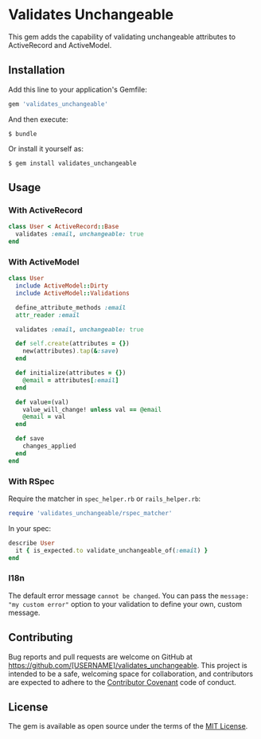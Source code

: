 # Validates Unchangeable

This gem adds the capability of validating unchangeable attributes to ActiveRecord and ActiveModel.

## Installation

Add this line to your application's Gemfile:

```ruby
gem 'validates_unchangeable'
```

And then execute:

    $ bundle

Or install it yourself as:

    $ gem install validates_unchangeable

## Usage

### With ActiveRecord

```ruby
class User < ActiveRecord::Base
  validates :email, unchangeable: true
end
```

### With ActiveModel
```ruby
class User
  include ActiveModel::Dirty
  include ActiveModel::Validations

  define_attribute_methods :email
  attr_reader :email

  validates :email, unchangeable: true

  def self.create(attributes = {})
    new(attributes).tap(&:save)
  end

  def initialize(attributes = {})
    @email = attributes[:email]
  end

  def value=(val)
    value_will_change! unless val == @email
    @email = val
  end

  def save
    changes_applied
  end
end
````

### With RSpec
Require the matcher in `spec_helper.rb` or `rails_helper.rb`:

```ruby
require 'validates_unchangeable/rspec_matcher'
```

In your spec:

```ruby
describe User
  it { is_expected.to validate_unchangeable_of(:email) }
end
```

### I18n
The default error message `cannot be changed`.
You can pass the `message: "my custom error"` option to your validation to define your own, custom message.

## Contributing

Bug reports and pull requests are welcome on GitHub at https://github.com/[USERNAME]/validates_unchangeable. This project is intended to be a safe, welcoming space for collaboration, and contributors are expected to adhere to the [Contributor Covenant](http://contributor-covenant.org) code of conduct.

## License

The gem is available as open source under the terms of the [MIT License](https://opensource.org/licenses/MIT).
